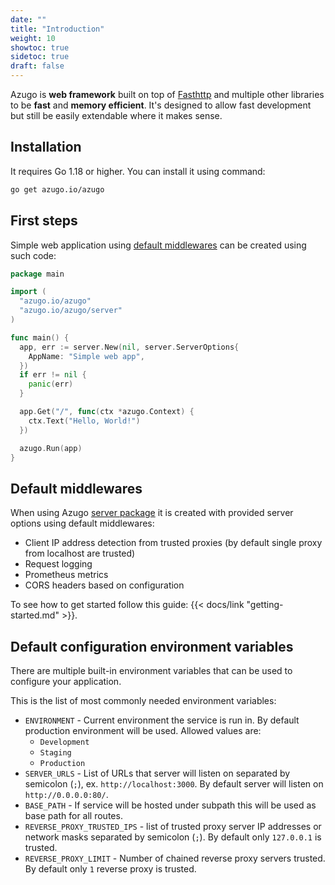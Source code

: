 ```yaml
---
date: ""
title: "Introduction"
weight: 10
showtoc: true
sidetoc: true
draft: false
---
```


Azugo is **web framework** built on top of [Fasthttp](https://github.com/valyala/fasthttp) and multiple
other libraries to be **fast** and **memory efficient**. It's designed to allow fast development but still
be easily extendable where it makes sense.

<!--more-->

## Installation

It requires Go 1.18 or higher. You can install it using command:

```sh
go get azugo.io/azugo
```

## First steps

Simple web application using [default middlewares](#default-middlewares) can be created using such code:

```go
package main

import (
  "azugo.io/azugo"
  "azugo.io/azugo/server"
)

func main() {
  app, err := server.New(nil, server.ServerOptions{
    AppName: "Simple web app",
  })
  if err != nil {
    panic(err)
  }

  app.Get("/", func(ctx *azugo.Context) {
    ctx.Text("Hello, World!")
  })

  azugo.Run(app)
}
```

## Default middlewares

When using Azugo [server package](https://pkg.go.dev/azugo.io/azugo/server) it is created with provided server options using default middlewares:

* Client IP address detection from trusted proxies (by default single proxy from localhost are trusted)
* Request logging
* Prometheus metrics
* CORS headers based on configuration

To see how to get started follow this guide: {{< docs/link "getting-started.md" >}}.

## Default configuration environment variables

There are multiple built-in environment variables that
can be used to configure your application.

This is the list of most commonly needed environment variables:

* `ENVIRONMENT` - Current environment the service is run in. By default production environment will be used. Allowed values are:
  * `Development`
  * `Staging`
  * `Production`
* `SERVER_URLS` - List of URLs that server will listen on separated by semicolon (`;`), ex. `http://localhost:3000`. By default server will listen on `http://0.0.0.0:80/`.
* `BASE_PATH` - If service will be hosted under subpath this will be used as base path for all routes.
* `REVERSE_PROXY_TRUSTED_IPS` - list of trusted proxy server IP addresses or network masks separated by semicolon (`;`). By default only `127.0.0.1` is trusted.
* `REVERSE_PROXY_LIMIT` - Number of chained reverse proxy servers trusted. By default only `1` reverse proxy is trusted.
